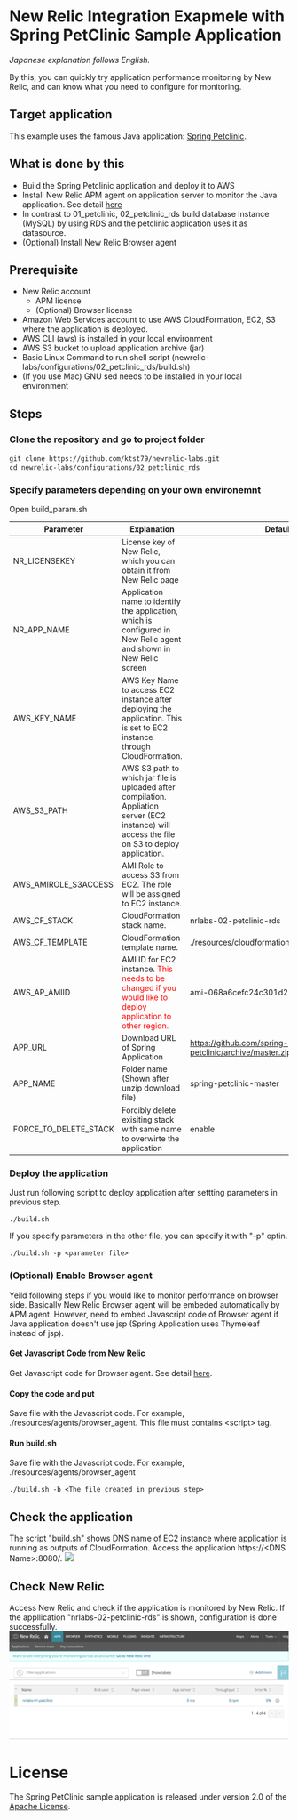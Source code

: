 # New Relic Integration Exapmele with Spring PetClinic Sample Application

*Japanese explanation follows English.*

By this, you can quickly try application performance monitoring by New Relic, and can know what you need to configure for monitoring. 

## Target application
This example uses the famous Java application: <a href="https://github.com/spring-projects/spring-petclinic" target="_blank">Spring Petclinic</a>. 

## What is done by this
- Build the Spring Petclinic application and deploy it to AWS
- Install New Relic APM agent on application server to monitor the Java application. See detail <a href="https://docs.newrelic.com/docs/agents/java-agent/installation/install-java-agent">here</a>
- In contrast to 01_petclinic, 02_petclinic_rds build database instance (MySQL) by using RDS and the petclinic application uses it as datasource.
- (Optional) Install New Relic Browser agent

## Prerequisite
- New Relic account
    - APM license
    - (Optional) Browser license
- Amazon Web Services account to use AWS CloudFormation, EC2, S3 where the application is deployed.
- AWS CLI (aws) is installed in your local environment
- AWS S3 bucket to upload application archive (jar)
- Basic Linux Command to run shell script (newrelic-labs/configurations/02_petclinic_rds/build.sh)
- (If you use Mac) GNU sed needs to be installed in your local environment 

## Steps
### Clone the repository and go to project folder

```
git clone https://github.com/ktst79/newrelic-labs.git
cd newrelic-labs/configurations/02_petclinic_rds
```


### Specify parameters depending on your own environemnt
Open build_param.sh

| Parameter | Explanation       | Default |
|--------------------------|-----------------------|---|
|NR_LICENSEKEY | License key of New Relic, which you can obtain it from New Relic page ||
|NR_APP_NAME | Application name to identify the application, which is configured in New Relic agent and shown in New Relic screen ||
|AWS_KEY_NAME | AWS Key Name to access EC2 instance after deploying the application. This is set to EC2 instance through CloudFormation. ||
|AWS_S3_PATH | AWS S3 path to which jar file is uploaded after compilation. Appliation server (EC2 instance) will access the file on S3 to deploy application. ||
|AWS_AMIROLE_S3ACCESS | AMI Role to access S3 from EC2. The role will be assigned to EC2 instance. ||
|AWS_CF_STACK | CloudFormation stack name. | nrlabs-02-petclinic-rds |
|AWS_CF_TEMPLATE | CloudFormation template name. | ./resources/cloudformation/cloudformation.yaml |
|AWS_AP_AMIID | AMI ID for EC2 instance. <span style="color:red;">This needs to be changed if you would like to deploy application to other region.</span> | ami-068a6cefc24c301d2 (Amazon Linux) |
|APP_URL | Download URL of Spring Application | https://github.com/spring-projects/spring-petclinic/archive/master.zip |
|APP_NAME | Folder name (Shown after unzip download file) | spring-petclinic-master |
|FORCE_TO_DELETE_STACK | Forcibly delete exisiting stack with same name to overwirte the application | enable |

### Deploy the application

Just run following script to deploy application after settting parameters in previous step.
```
./build.sh
```

If you specify parameters in the other file, you can specify it with "-p" optin.
```
./build.sh -p <parameter file>
```

### (Optional) Enable Browser agent
Yeild following steps if you would like to monitor performance on browser side. Basically New Relic Browser agent will be embeded automatically by APM agent. However, need to embed Javascript code of Browser agent if Java application doesn't use jsp (Spring Application uses Thymeleaf instead of jsp).

#### Get Javascript Code from New Relic
Get Javascript code for Browser agent. See detail <a href="https://docs.newrelic.com/docs/browser/new-relic-browser/installation/install-new-relic-browser-agent#copy-paste-app">here</a>.

#### Copy the code and put 
Save file with the Javascript code. For example, ./resources/agents/browser_agent. This file must contains &lt;script&gt; tag.

#### Run build.sh  
Save file with the Javascript code. For example, ./resources/agents/browser_agent
```
./build.sh -b <The file created in previous step>
```

## Check the application
The script "build.sh" shows DNS name of EC2 instance where application is running as outputs of CloudFormation.
Access the application https://&lt;DNS Name&gt;:8080/.
<img src="https://cloud.githubusercontent.com/assets/838318/19727082/2aee6d6c-9b8e-11e6-81fe-e889a5ddfded.png">

## Check New Relic
Access New Relic and check if the application is monitored by New Relic. If the appllication "nrlabs-02-petclinic-rds" is shown, configuration is done successfully.
<img src="./resources/images/newrelic_apm.png">

# License

The Spring PetClinic sample application is released under version 2.0 of the [Apache License](https://www.apache.org/licenses/LICENSE-2.0).

